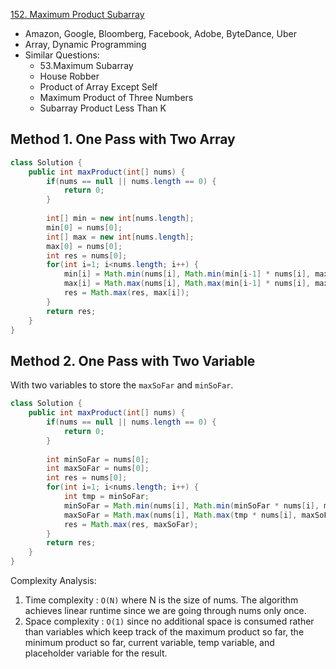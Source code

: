 [152. Maximum Product Subarray](https://leetcode.com/problems/maximum-product-subarray/)   

* Amazon, Google, Bloomberg, Facebook, Adobe, ByteDance, Uber
* Array, Dynamic Programming
* Similar Questions:
    * 53.Maximum Subarray
    * House Robber
    * Product of Array Except Self
    * Maximum Product of Three Numbers
    * Subarray Product Less Than K


## Method 1. One Pass with Two Array
```java
class Solution {
    public int maxProduct(int[] nums) {
        if(nums == null || nums.length == 0) {
            return 0;
        }
        
        int[] min = new int[nums.length];
        min[0] = nums[0];
        int[] max = new int[nums.length];
        max[0] = nums[0];
        int res = nums[0];
        for(int i=1; i<nums.length; i++) {
            min[i] = Math.min(nums[i], Math.min(min[i-1] * nums[i], max[i-1] * nums[i]));
            max[i] = Math.max(nums[i], Math.max(min[i-1] * nums[i], max[i-1] * nums[i]));
            res = Math.max(res, max[i]);
        }
        return res;
    }
}
```


## Method 2. One Pass with Two Variable
With two variables to store the `maxSoFar` and `minSoFar`.

```java
class Solution {
    public int maxProduct(int[] nums) {
        if(nums == null || nums.length == 0) {
            return 0;
        }
        
        int minSoFar = nums[0];
        int maxSoFar = nums[0];
        int res = nums[0];
        for(int i=1; i<nums.length; i++) {
            int tmp = minSoFar;
            minSoFar = Math.min(nums[i], Math.min(minSoFar * nums[i], maxSoFar * nums[i]));
            maxSoFar = Math.max(nums[i], Math.max(tmp * nums[i], maxSoFar * nums[i]));
            res = Math.max(res, maxSoFar);
        }
        return res;
    }
}
```
Complexity Analysis:
1. Time complexity : `O(N)` where N is the size of nums. The algorithm achieves linear runtime since we are going through nums only once.
2. Space complexity : `O(1)` since no additional space is consumed rather than variables which keep track of the maximum product so far, the minimum product so far, current variable, temp variable, and placeholder variable for the result.


